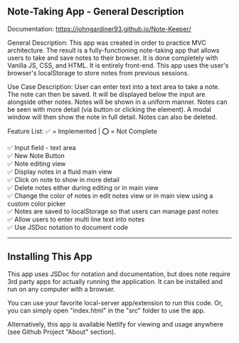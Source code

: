 ## Note-Taking App - General Description

Documentation: https://johngardiner93.github.io/Note-Keeper/

General Description: This app was created in order to practice MVC architecture. The result is a fully-functioning note-taking app that allows users to take and save notes to their browser. It is done completely with Vanilla JS, CSS, and HTML. It is entirely front-end. This app uses the user's browser's localStorage to store notes from previous sessions.

Use Case Description: User can enter text into a text area to take a note. The note can then be saved. It will be displayed below the input are alongside other notes. Notes will be shown in a uniform manner. Notes can be seen with more detail (via button or clicking the element). A modal window will then show the note in full detail. Notes can also be deleted.

Feature List: ✅ = Implemented | ⭕ = Not Complete

✅ Input field - text area  
✅ New Note Button  
✅ Note editing view  
✅ Display notes in a fluid main view  
✅ Click on note to show in more detail  
✅ Delete notes either during editing or in main view  
✅ Change the color of notes in edit notes view or in main view using a custom color picker  
✅ Notes are saved to localStorage so that users can manage past notes  
✅ Allow users to enter multi line text into notes  
✅ Use JSDoc notation to document code

---

## Installing This App

This app uses JSDoc for notation and documentation, but does note require 3rd party apps for actually running the application. It can be installed and run on any computer with a browser.

You can use your favorite local-server app/extension to run this code. Or, you can simply open "index.html" in the "src" folder to use the app.

Alternatively, this app is available Netlify for viewing and usage anywhere (see Github Project "About" section).
